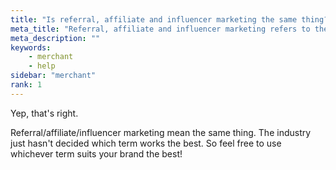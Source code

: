 ```yaml
---
title: "Is referral, affiliate and influencer marketing the same thing?"
meta_title: "Referral, affiliate and influencer marketing refers to the same thing"
meta_description: ""
keywords:
    - merchant
    - help
sidebar: "merchant"
rank: 1
---
```


Yep, that's right. 

Referral/affiliate/influencer marketing mean the same thing. The industry just hasn't decided which term works the best. So feel free to use whichever term suits your brand the best!
